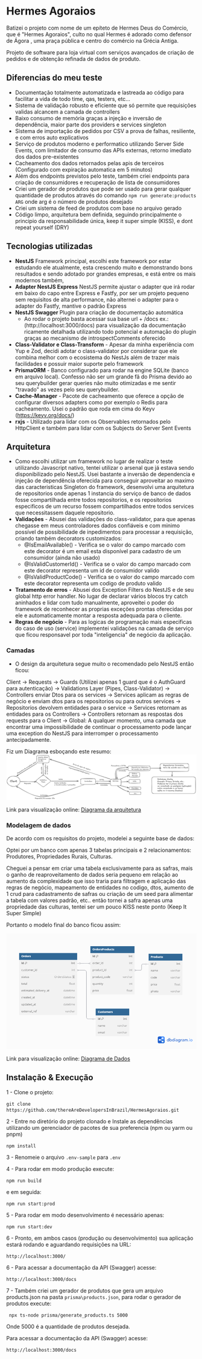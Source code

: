 # Hermes Agoraios

Batizei o projeto com nome de um epíteto de Hermes Deus do Comércio, que é "Hermes Agoraios",
culto no qual Hermes é adorado como defensor de Ágora , uma praça pública e centro do comércio na Grécia Antiga.

Projeto de software para loja virtual com serviços avançados de criação de pedidos e de obtenção refinada de dados de produto.
## Diferencias do meu teste
- Documentação totalmente automatizada e lastreada ao código para facilitar a vida de todo time, qas, testers, etc...
- Sistema de validação robusto e eficiente que só permite que requisições validas alcancem a camada de controllers
- Baixo consumo de memória graças a injeção e inversão de dependência, maior parte dos providers e services singleton
- Sistema de importação de pedidos por CSV a prova de falhas, resiliente, e com erros auto explicativos
- Serviço de produtos moderno e performatico utilizando Server Side Events, com limitador de consumo das APIs externas, retorno imediato dos dados pre-existentes
- Cacheamento dos dados retornados pelas apis de terceiros (Configurado com expiração automatica em 5 minutos)
- Além dos endpoints previstos pelo teste, também criei endpoints para criação de consumidores e recuperação de lista de consumidores
- Criei um gerador de produtos que pode ser usado para gerar qualquer quantidade de produtos através do comando ```npm run generate:products ARG``` onde arg é o número de produtos desejado
- Criei um sistema de feed de produtos com base no arquivo gerado
- Código limpo, arquitetura bem definida, seguindo principalmente o principio da responsabilidade única, keep it super simple (KISS), e dont repeat yourself (DRY)

## Tecnologias utilizadas
- **NestJS** Framework principal, escolhi este framework por estar estudando ele atualmente, esta crescendo muito e demonstrando bons resultados e sendo adotado por grandes empresas, e está entre os mais modernos também, 
- **Adapter NestJS Express** NestJS permite ajustar o adapter que irá rodar em baixo do capo entre Express e Fastfy, por ser um projeto pequeno sem requisitos de alta performance, não alternei o adapter para o adapter do Fastfy, mantive o padrão Express
- **NestJS Swagger** Plugin para criação de documentação automática
    - Ao rodar o projeto basta acessar sua base url + /docs ex.: (http://localhost:3000/docs) para visualização da documentação ricamente detalhada utilizando todo potencial e automação do plugin graças ao mecanismo de introspectComments oferecido
- **Class-Validator e Class-Transform** - Apesar da minha experiência com Yup e Zod, decidi adotar o class-validator por considerar que ele combina melhor com o ecosistema do NestJs além de trazer mais facilidades e possuir maior suporte pelo framework
- **PrismaORM** - Banco configurado para rodar na engine SQLite (banco em arquivo local). Confesso não ser um grande fã do Prisma devido ao seu querybuilder gerar queries não muito otimizadas e me sentir "travado" as vezes pelo seu querybuilder.
- **Cache-Manager** - Pacote de cacheamento que oferece a opção de configurar diversos adapters como por exemplo o Redis para cacheamento. Usei o padrão que roda em cima do Keyv (https://keyv.org/docs/)
- **rxjs** - Utilizado para lidar com os Observables retornados pelo HttpClient e também para lidar com os Subjects do Server Sent Events

## Arquitetura

- Como escolhi utilizar um framework no lugar de realizar o teste utilizando Javascript nativo, tentei utilizar o arsenal que já estava sendo disponibilizado pelo NestJS. Usei bastante a inversão de dependencia e injeção de dependência oferecida para conseguir aproveitar ao maximo das caracteristicas Singleton do framework, desenvolvi uma arquitetura de repositorios onde apenas 1 instancia do serviço de banco de dados fosse compartilhada entre todos repositorios, e os repositorios especificos de um recurso fossem compartilhados entre todos services que necessitassem daquele repositorio.
- **Validações** - Abusei das validações do class-validator, para que apenas chegasse em meus controladores dados confiáveis e com minimo possível de possibilidade de inpedimentos para processar a requisição, criando também decorators customizados:
    - @IsEmailAvailable() - Verifica se o valor do campo marcado com este decorator é um email esta disponível para cadastro de um consumidor (ainda não usado)
    - @IsValidCustomerId() - Verifica se o valor do campo marcado com este decorator representa um id de consumidor valido
    - @IsValidProductCode() - Verifica se o valor do campo marcado com este decorator representa um codigo de produto valido
- **Tratamento de erros** - Abusei dos Exception Filters do NestJS e de seu global http error handler. No lugar de declarar vários blocos try catch aninhados e lidar com tudo manualmente, aproveitei o poder do framework de reconhecer as proprias exceções prontas oferecidas por ele e automaticamente montar a resposta adequada para o cliente.
- **Regras de negócio** - Para as logicas de programação mais especificas do caso de uso (service) implementei validações na camada de serviço que ficou responsavel por toda "inteligencia" de negócio da aplicação.

### Camadas

- O design da arquitetura segue muito o recomendado pelo NestJS então ficou:

Client
-> Requests
-> Guards (Utilizei apenas 1 guard que é o AuthGuard para autenticação)
-> Validations Layer (Pipes, Class-Validator)
-> Controllers enviar Dtos para os services
-> Services aplicam as regras de negócio e enviam dtos para os repositorios ou para outros services
-> Repositorios devolvem entidades para o service
-> Services retornam as entidades para os Controllers
-> Controllers retornam as respostas dos requests para o Client
-> Global: A qualquer momento, uma camada que encontrar uma impossibilidade de continuar o processamento pode lançar uma exception do NestJS para interromper o processamento antecipadamente.

Fiz um Diagrama esboçando este resumo:
![Imagem do diagrama da arquitetura](assets/Diagrama_Arquitetura.png)

Link para visualização online:
[Diagrama da arquitetura](https://excalidraw.com/#json=bFZ_SFM-haLpBYhE-chwK,o18803fSmVsqV7eqqo8F3g)

### Modelagem de dados

De acordo com os requisitos do projeto, modelei a seguinte base de dados:

Optei por um banco com apenas 3 tabelas principais e 2 relacionamentos: Produtores, Propriedades Rurais, Culturas.

Cheguei a pensar em criar uma tabela exclusivamente para as safras, mais o ganho de reaproveitamento de dados seria pequeno em relação ao aumento da complexidade que isso traria para filtragem e aplicação das regras de negócio, mapeamento de entidades no codigo, dtos, aumento de 1 crud para cadastramento de safras ou criação de um seed para alimentar a tabela com valores padrão, etc.. então tornei a safra apenas uma propriedade das culturas, tentei ser um pouco KISS neste ponto (Keep It Super Simple)

Portanto o modelo final do banco ficou assim:

![Imagem do diagrama de Dados](assets/hermes-agoraios-data-modelling.png)

Link para visualização online:
[Diagrama de Dados](https://dbdiagram.io/d/683ffdbe61dc3bf08d85a719)


## Instalação & Execução

1 - Clone o projeto:

```
git clone https://github.com/thereAreDevelopersInBrazil/HermesAgoraios.git
```

2 - Entre no diretório do projeto clonado e Instale as dependências utilizando um gerenciador de pacotes de sua preferencia (npm ou yarm ou pnpm)
```
npm install
```
3 - Renomeie o arquivo ```.env-sample``` para ```.env```

4 - Para rodar em modo produção execute:
```
npm run build
```
e em seguida:
```
npm run start:prod
```

5 - Para rodar em modo desenvolvimento é necessário apenas:
```
npm run start:dev
```

6 - Pronto, em ambos casos (produção ou desenvolvimento) sua aplicação estará rodando e aguardando requisições na URL:
```
http://localhost:3000/
```

6 - Para acessar a documentação da API (Swagger) acesse:
```
http://localhost:3000/docs
```

7 - Também criei um gerador de produtos que gera um arquivo products.json na pasta ```prisma\products.json```, para rodar o gerador de produtos execute:

```
 npx ts-node prisma/generate_products.ts 5000
```
Onde 5000 é a quantidade de produtos desejada.

Para acessar a documentação da API (Swagger) acesse:
```
http://localhost:3000/docs
```
